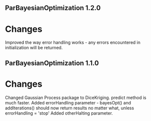 ## ParBayesianOptimization 1.2.0

# Changes
Improved the way error handling works - any errors encountered in initialization will be returned.

## ParBayesianOptimization 1.1.0

# Changes
Changed Gaussian Process package to DiceKriging. predict method is much faster.
Added errorHandling parameter - bayesOpt() and addIterations() should now return results no matter what, unless errorHandling = 'stop'
Added otherHalting parameter.
